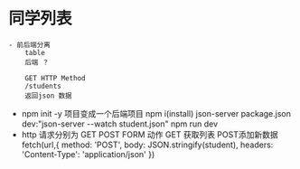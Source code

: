 # 同学列表
    - 前后端分离
        table 
        后端 ？

        GET HTTP Method
        /students
        返回json 数据
- npm init -y 项目变成一个后端项目
    npm i(install) json-server
    package.json   dev:"json-server --watch student.json"
    npm run dev
- http 请求分别为 GET POST FORM 动作
    GET 获取列表
    POST添加新数据
    fetch(url,{
        method: 'POST',
        body: JSON.stringify(student),
        headers: 'Content-Type': 'application/json'
    })